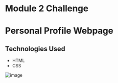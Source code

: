 # Module 2 Challenge
# Personal Profile Webpage

## Technologies Used
* HTML  
* CSS

![image](https://user-images.githubusercontent.com/87861603/130388844-be860c5a-c0bf-42b5-af52-ace43e1c7472.png)
